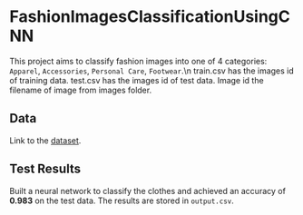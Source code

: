 # FashionImagesClassificationUsingCNN
This project aims to classify fashion images into one of 4 categories: `Apparel`, `Accessories`, `Personal Care`, `Footwear`.\n
train.csv has the images id of training data.
test.csv has the images id of test data.
Image id the filename of image from images folder.

## Data

Link to the [dataset](https://www.kaggle.com/competitions/fiu-cap5610-spring22/data).

## Test Results
Built a neural network to classify the clothes and achieved an accuracy of **0.983** on the test data.
The results are stored in `output.csv`.
